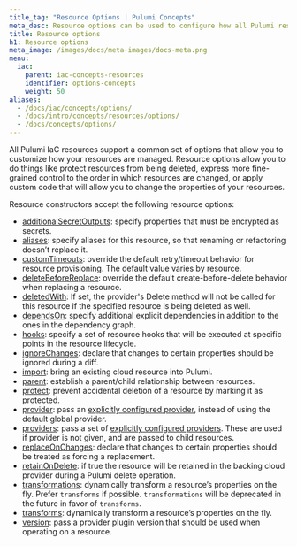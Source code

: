 ```yaml
---
title_tag: "Resource Options | Pulumi Concepts"
meta_desc: Resource options can be used to configure how all Pulumi resources are managed. Learn more about the types of resource options and how to use them here.
title: Resource options
h1: Resource options
meta_image: /images/docs/meta-images/docs-meta.png
menu:
  iac:
    parent: iac-concepts-resources
    identifier: options-concepts
    weight: 50
aliases:
  - /docs/iac/concepts/options/
  - /docs/intro/concepts/resources/options/
  - /docs/concepts/options/
---
```


All Pulumi IaC resources support a common set of options that allow you to customize how your resources are managed. Resource options allow you to do things like protect resources from being deleted, express more fine-grained control to the order in which resources are changed, or apply custom code that will allow you to change the properties of your resources.

Resource constructors accept the following resource options:

- [additionalSecretOutputs](/docs/concepts/options/additionalsecretoutputs/): specify properties that must be encrypted as secrets.
- [aliases](/docs/concepts/options/aliases/): specify aliases for this resource, so that renaming or refactoring doesn’t replace it.
- [customTimeouts](/docs/concepts/options/customtimeouts/): override the default retry/timeout behavior for resource provisioning. The default value varies by resource.
- [deleteBeforeReplace](/docs/concepts/options/deletebeforereplace/): override the default create-before-delete behavior when replacing a resource.
- [deletedWith](/docs/concepts/options/deletedwith/): If set, the provider's Delete method will not be called for this resource if the specified resource is being deleted as well.
- [dependsOn](/docs/concepts/options/dependson/): specify additional explicit dependencies in addition to the ones in the dependency graph.
- [hooks](/docs/concepts/options/hooks/): specify a set of resource hooks that will be executed at specific points in the resource lifecycle.
- [ignoreChanges](/docs/concepts/options/ignorechanges/): declare that changes to certain properties should be ignored during a diff.
- [import](/docs/concepts/options/import/): bring an existing cloud resource into Pulumi.
- [parent](/docs/concepts/options/parent/): establish a parent/child relationship between resources.
- [protect](/docs/concepts/options/protect/): prevent accidental deletion of a resource by marking it as protected.
- [provider](/docs/concepts/options/provider/): pass an [explicitly configured provider](/docs/concepts/resources/providers/#explicit-provider-configuration), instead of using the default global provider.
- [providers](/docs/concepts/options/providers/): pass a set of [explicitly configured providers](/docs/concepts/resources/providers/#explicit-provider-configuration). These are used if provider is not given, and are passed to child resources.
- [replaceOnChanges](/docs/concepts/options/replaceonchanges/): declare that changes to certain properties should be treated as forcing a replacement.
- [retainOnDelete](/docs/concepts/options/retainondelete/): if true the resource will be retained in the backing cloud provider during a Pulumi delete operation.
- [transformations](/docs/concepts/options/transformations/): dynamically transform a resource’s properties on the fly. Prefer `transforms` if possible. `transformations` will be deprecated in the future in favor of `transforms`.
- [transforms](/docs/concepts/options/transforms/): dynamically transform a resource’s properties on the fly.
- [version](/docs/concepts/options/version/): pass a provider plugin version that should be used when operating on a resource.
